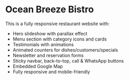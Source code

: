  # Ocean Breeze Bistro

This is a fully responsive restaurant website with:

- Hero slideshow with parallax effect
- Menu section with category icons and cards
- Testimonials with animations
- Animated counters for dishes/customers/specials
- Newsletter and reservation forms
- Sticky navbar, back-to-top, call & WhatsApp buttons
- Embedded Google Map
- Fully responsive and mobile-friendly
